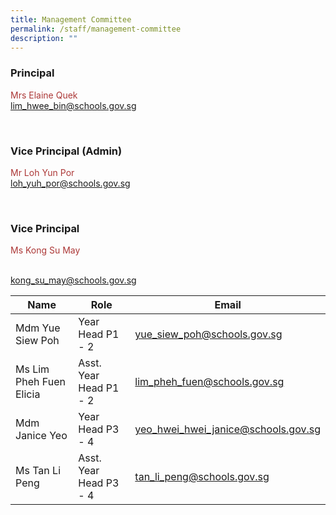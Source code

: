 ```yaml
---
title: Management Committee
permalink: /staff/management-committee
description: ""
---
```

<h3>Principal</h3>
<p style="color:#ac3837">Mrs Elaine Quek<br>
	<a href = "mailto: lim_hwee_bin@schools.gov.sg">lim_hwee_bin@schools.gov.sg</a></p>
<br>
<h3>Vice Principal (Admin)</h3>
	<p style="color:#ac3837">Mr Loh Yun Por<br>
		<a href = "mailto: loh_yuh_por@schools.gov.sg">loh_yuh_por@schools.gov.sg</a></p>
<br>
<h3>Vice Principal</h3>
	<p style="color:#ac3837">Ms Kong Su May</p><br>
<a href = "mailto: kong_su_may@schools.gov.sg">kong_su_may@schools.gov.sg</a>
<br>


| Name | Role | Email |
| -------- | -------- | -------- |
| Mdm Yue Siew Poh    | Year Head P1 - 2    | yue_siew_poh@schools.gov.sg|
| Ms Lim Pheh Fuen Elicia    | Asst. Year Head P1 - 2   | lim_pheh_fuen@schools.gov.sg|
|Mdm Janice Yeo    | Year Head P3 - 4  | yeo_hwei_hwei_janice@schools.gov.sg|
|Ms Tan Li Peng    | Asst. Year Head P3 - 4  | tan_li_peng@schools.gov.sg|